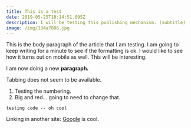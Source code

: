 ```yaml
---
title: This is a test
date: 2019-05-25T18:14:51.095Z
description: I will be testing this publishing mechanism. (subtitle)
image: /img/134a7806.jpg
---
```

This is the body paragraph of the article that I am testing. I am going to keep writing for a minute to see if the formatting is ok. I would like to see how it turns out on mobile as well. This will be interesting. 

I am now doing a new **paragraph.**

Tabbing does not seem to be available.

1. Testing the numbering. 
2. Big and red... going to need to change that. 

`testing code -- oh cool`

Linking in another site: [Google](https://www.google.com/) is cool.
